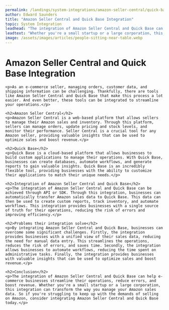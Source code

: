```yaml
---
permalink: /landings/system-integrations/amazon-seller-central/quick-base
author: Edward Saunders
title: "Amazon Seller Central and Quick Base Integration"
topic: System Integration
leadhead: "The integration of Amazon Seller Central and Quick Base can help e-commerce businesses streamline their operations, reduce errors, and boost revenue"
leadtext: "Whether you're a small startup or a large corporation, this integration can transform the way you manage your Amazon sales data. So if you're struggling to keep up with the demands of selling on Amazon, consider integrating Amazon Seller Central and Quick Base today."
image: /assets/images/articles/people-sitting-near-table.webp
---
```

<div class="arttext">	<h1>Amazon Seller Central and Quick Base Integration</h1>
	
	<p>As an e-commerce seller, managing orders, customer data, and shipping information can be challenging. Thankfully, there are tools like Amazon Seller Central and Quick Base that make this process a lot easier. And even better, these tools can be integrated to streamline your operations.</p>

	<h2>Amazon Seller Central</h2>
	<p>Amazon Seller Central is a web-based platform that allows sellers to manage their Amazon sales and inventory. Through this platform, sellers can manage orders, update pricing and stock levels, and monitor their performance. Seller Central is a crucial tool for any Amazon seller, providing valuable insights that can be used to optimize sales and boost revenue.</p>

	<h2>Quick Base</h2>
	<p>Quick Base is a cloud-based platform that allows businesses to build custom applications to manage their operations. With Quick Base, businesses can create databases, automate workflows, and generate reports to gain valuable insights. Quick Base is an incredibly flexible tool, providing businesses with the ability to customize their applications to match their unique needs.</p>

	<h2>Integration of Amazon Seller Central and Quick Base</h2>
	<p>The integration of Amazon Seller Central and Quick Base can be achieved through API or SDK. Through this integration, businesses can automatically transfer Amazon sales data to Quick Base. This data can then be used to create custom reports, track inventory, and automate workflows. This integration provides businesses with a single source of truth for their operations, reducing the risk of errors and improving efficiency.</p>

	<h2>Problems their integration solve</h2>
	<p>By integrating Amazon Seller Central and Quick Base, businesses can overcome some significant challenges. Firstly, the integration provides businesses with a unified view of their sales data, reducing the need for manual data entry. This streamlines the operations, reduces the risk of errors, and saves time. Secondly, the integration allows businesses to automate workflows, reducing the time spent on administrative tasks. Finally, the integration provides businesses with valuable insights that can be used to optimize sales and boost revenue.</p>

	<h2>Conclusion</h2>
	<p>The integration of Amazon Seller Central and Quick Base can help e-commerce businesses streamline their operations, reduce errors, and boost revenue. Whether you're a small startup or a large corporation, this integration can transform the way you manage your Amazon sales data. So if you're struggling to keep up with the demands of selling on Amazon, consider integrating Amazon Seller Central and Quick Base today.</p>
</div>